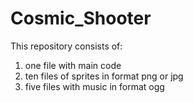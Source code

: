 # Cosmic_Shooter

This repository consists of:
1. one file with main code 
2. ten files of sprites in format png or jpg
3. five files with music in format ogg
